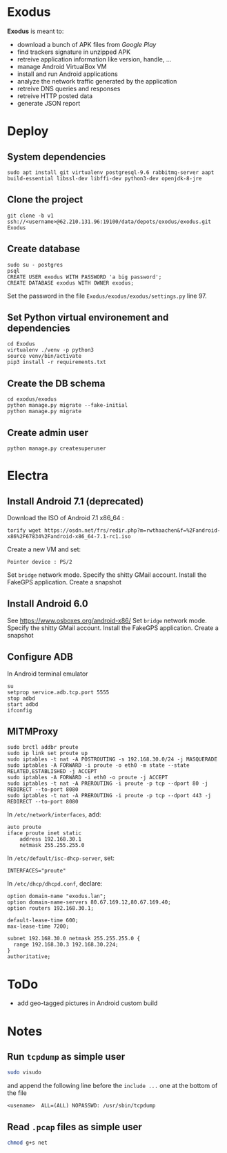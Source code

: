 # Exodus
**Exodus** is meant to:
  * download a bunch of APK files from *Google Play*
  * find trackers signature in unzipped APK
  * retreive application information like version, handle, ...
  * manage Android VirtualBox VM
  * install and run Android applications
  * analyze the network traffic generated by the application
  * retreive DNS queries and responses
  * retreive HTTP posted data
  * generate JSON report

# Deploy
## System dependencies
```
sudo apt install git virtualenv postgresql-9.6 rabbitmq-server aapt build-essential libssl-dev libffi-dev python3-dev openjdk-8-jre
```

## Clone the project
```
git clone -b v1 ssh://<username>@62.210.131.96:19100/data/depots/exodus/exodus.git Exodus
```

## Create database
```
sudo su - postgres
psql
CREATE USER exodus WITH PASSWORD 'a big password';
CREATE DATABASE exodus WITH OWNER exodus;
```
Set the password in the file `Exodus/exodus/exodus/settings.py` line 97.

## Set Python virtual environement and dependencies   
```
cd Exodus
virtualenv ./venv -p python3
source venv/bin/activate
pip3 install -r requirements.txt
```

## Create the DB schema
```
cd exodus/exodus
python manage.py migrate --fake-initial
python manage.py migrate
```

## Create admin user
```
python manage.py createsuperuser
```

# Electra
## Install Android 7.1 (deprecated)
Download the ISO of Android 7.1 x86_64 : 
```
torify wget https://osdn.net/frs/redir.php?m=rwthaachen&f=%2Fandroid-x86%2F67834%2Fandroid-x86_64-7.1-rc1.iso
```
Create a new VM and set: 
```
Pointer device : PS/2
```
Set `bridge` network mode.
Specify the shitty GMail account.
Install the FakeGPS application.
Create a snapshot

## Install Android 6.0
See https://www.osboxes.org/android-x86/
Set `bridge` network mode.
Specify the shitty GMail account.
Install the FakeGPS application.
Create a snapshot

## Configure ADB
In Android terminal emulator
```
su
setprop service.adb.tcp.port 5555
stop adbd
start adbd
ifconfig
```
## MITMProxy
```
sudo brctl addbr proute
sudo ip link set proute up
sudo iptables -t nat -A POSTROUTING -s 192.168.30.0/24 -j MASQUERADE
sudo iptables -A FORWARD -i proute -o eth0 -m state --state RELATED,ESTABLISHED -j ACCEPT
sudo iptables -A FORWARD -i eth0 -o proute -j ACCEPT
sudo iptables -t nat -A PREROUTING -i proute -p tcp --dport 80 -j REDIRECT --to-port 8080
sudo iptables -t nat -A PREROUTING -i proute -p tcp --dport 443 -j REDIRECT --to-port 8080
```

In `/etc/network/interfaces`, add:
```
auto proute
iface proute inet static
    address 192.168.30.1
    netmask 255.255.255.0
```

In `/etc/default/isc-dhcp-server`, set:
```
INTERFACES="proute"
```

In `/etc/dhcp/dhcpd.conf`, declare:
```
option domain-name "exodus.lan";
option domain-name-servers 80.67.169.12,80.67.169.40;
option routers 192.168.30.1;

default-lease-time 600;
max-lease-time 7200;

subnet 192.168.30.0 netmask 255.255.255.0 {
  range 192.168.30.3 192.168.30.224;
}
authoritative;
```


# ToDo
  * add geo-tagged pictures in Android custom build


# Notes
## Run `tcpdump` as simple user
```bash
sudo visudo
```
and append the following line before the `include ...` one at the bottom of the file
```
<usename>  ALL=(ALL) NOPASSWD: /usr/sbin/tcpdump
```

## Read `.pcap` files  as simple user
```bash
chmod g+s net
```